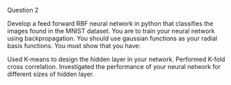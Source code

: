 Question 2

Develop a feed forward RBF neural network in python that classifies the images found in the MNIST dataset. You are to train your neural network using backpropagation. You should use gaussian functions as your radial basis functions. You must show that you have:

Used K-means to design the hidden layer in your network.
Performed K-fold cross correlation.
Investigated the performance of your neural network for different sizes of hidden layer.
